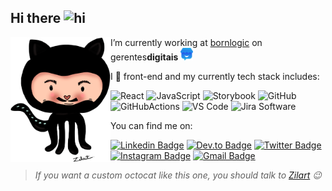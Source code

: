 ## Hi there  <img src="https://user-images.githubusercontent.com/1303154/88677602-1635ba80-d120-11ea-84d8-d263ba5fc3c0.gif" width="24px" alt="hi">

<img src="./Hogtocat.png" align="left" height="200" />

I’m currently working at [bornlogic](https://www.bornlogic.com) on gerentes**digitais** <img alt="gerentesdigitais" width="20" src="./logo_gd.png">

I 💜 front-end and my currently tech stack includes:

![React](https://img.shields.io/badge/-React-20232a?style=flat-square&logo=react)
![JavaScript](https://img.shields.io/badge/-JavaScript-%23F7DF1C?style=flat-square&logo=javascript&logoColor=000000&labelColor=%23F7DF1C&color=%23FFCE5A)
![Storybook](https://img.shields.io/badge/-Storybook-ff4785?style=flat-square&logo=storybook&logoColor=ffffff)
![GitHub](https://img.shields.io/badge/-GitHub-353940?style=flat-square&logo=github&logoColor=%23ffffff)
![GitHubActions](https://img.shields.io/badge/-GitHubActions-002f67?style=flat-square&logo=github-actions&logoColor=%23ffffff)
![VS Code](https://img.shields.io/badge/-VSCode-%23007ACC?style=flat-square&logo=visual-studio-code)
![Jira Software](https://img.shields.io/badge/-JiraSoftware-0254cc?style=flat-square&logo=jira-software)

You can find me on:

[![Linkedin Badge](https://img.shields.io/badge/-netohog-blue?style=flat-square&logo=Linkedin&logoColor=white&link=www.linkedin.com/in/netohog)](https://www.linkedin.com/in/netohog//)
[![Dev.to Badge](https://img.shields.io/badge/-netohog-353940?style=flat-square&logo=dev.to&logoColor=white&link=https://dev.to/netohog)](https://dev.to/netohog)
[![Twitter Badge](https://img.shields.io/badge/-netohog-00acee?style=flat-square&logo=Twitter&logoColor=white)](https://twitter.com/intent/follow?screen_name=netohog "Follow on Twitter")
[![Instagram Badge](https://img.shields.io/badge/-netohog-d826b2?style=flat-square&logo=Instagram&logoColor=white&link=https://www.instagram.com/netohog/)](https://www.instagram.com/netohog/)
[![Gmail Badge](https://img.shields.io/badge/-neto@bornlogic.com-d14836?style=flat-square&logo=Gmail&logoColor=white&link=mailto:mail@jayraj.co.in)](mailto:neto@bornlogic.com)



> *If you want a custom octocat like this one, you should talk to [Zilart](https://www.instagram.com/omundoealasanha/) 😉*
